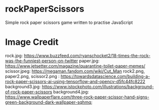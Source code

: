 # rockPaperScissors
Simple rock paper scissors game written to practise JavaScript

# Image Credit
rock.jpg: https://www.buzzfeed.com/ryanschocket2/18-times-the-rock-was-the-funniest-person-on-twitter
paper.jpg: https://www.jetsetter.com/magazine/quarantine-toilet-paper-memes/
scissor.jpeg: https://megaman.fandom.com/wiki/Cut_Man
rock2.png, paper2.png, scissor2.png : https://towardsdatascience.com/building-a-rock-paper-scissors-ai-using-tensorflow-and-opencv-d5fc44fc8222
background3.jpg: https://www.istockphoto.com/illustrations/background-of-rock-paper-scissors
background4.jpg: https://www.wallpaperflare.com/three-rock-paper-scissor-hand-signs-green-background-dark-wallpaper-sqhmq;
